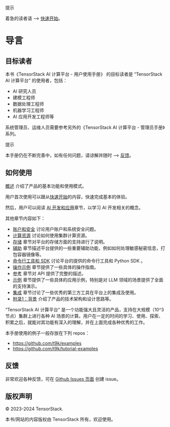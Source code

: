 <aside class="note tip">
<div class="title">提示</div>

着急的读者请 --> [快速开始](./get-started/index.md)。

</aside>

# 导言

## 目标读者

本书《TensorStack AI 计算平台 - 用户使用手册》 的目标读者是 “TensorStack AI 计算平台” 的使用者，包括：

- AI 研究人员
- 建模工程师
- 数据处理工程师
- 机器学习工程师
- AI 应用开发工程师等

系统管理员、运维人员需要参考另外的《TensorStack AI 计算平台 - 管理员手册》系列。

<aside class="note tip">
<div class="title">提示</div>

本手册仍在不断完善中，如有任何问题，请谅解并随时 --> [反馈](#反馈)。

</aside>

## 如何使用

[概述](./overview.md) 介绍了产品的基本功能和使用模式。

用户首次使用可以跟从[快速开始](./get-started/index.md)的内容，快速完成基本的体验。

然后，用户可以阅读 [AI 开发和应用](./modules/building/index.md)章节，以学习 AI 开发相关的概念。

其他章节内容如下：

- [账户和安全](./modules/security/index.md) 讨论用户账户和系统安全问题。
- [计算资源](./modules/computing-resources/index.md) 讨论如何使用集群计算资源。
- [存储](./modules/storage/index.md) 章节对平台的存储方面的支持进行了说明。
- [辅助](./modules/auxiliary/index.md) 章节描述平台提供的一些重要辅助功能，例如如何处理敏感秘密信息，打包容器镜像等。
- [命令行工具和 SDK](./tools/index.md) 讨论平台的提供的命令行工具和 Python SDK 。
- [操作示例](./tasks/index.md) 章节提供了一些具体的操作指南。
- [参考](./references/index.md) 章节对 API 提供了完整的描述。
- [示例](./examples/index.md) 章节提供了一些具体的应用示例，特别是对 LLM 领域的场景提供了全面的支持演示。
- [集成](./integrations/index.md) 章节讨论了一些优秀的第三方工具在平台上的集成及使用。
- [附录1：背景](./background.md) 介绍了产品的技术架构和设计思路等。

“TensorStack AI 计算平台” 是一个功能强大且灵活的产品，支持在大规模（10^3 节点）集群上进行各种 AI 场景的计算。用户在一定的时间的学习、使用、探索、积累之后，就能对其功能有深入的理解，并在上面完成各种优秀的工作。

本手册使用的例子一般存放在下列 repos：

- <https://github.com/t9k/examples>
- <https://github.com/t9k/tutorial-examples>

## 反馈

非常欢迎各种反馈，可在 <a target="_blank" rel="noopener noreferrer" href="https://github.com/t9k/user-manuals/issues">Github Issues 页面</a> 创建 issue。

## 版权声明

&copy; 2023-2024 TensorStack.

本书/网站的内容版权由 TensorStack 所有，欢迎使用。
